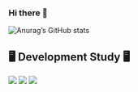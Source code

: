 ### Hi there 👋
![Anurag’s GitHub stats](https://github-readme-stats.vercel.app/api?username=KimDae-hyun&show_icons=true&theme=merko)


 ## 🖥  Development Study  🖥
<img src="https://img.shields.io/badge/-seoul-222222?style=flat&logo=42"/> <img src="https://img.shields.io/badge/-language-3344ff?style=flat&logo=c"/> <img src="https://img.shields.io/badge/-slack-AA00AA?style=flat&logo=slack"/>


<!--
**KimDae-hyun/KimDae-hyun** is a ✨ _special_ ✨ repository because its `README.md` (this file) appears on your GitHub profile.

Here are some ideas to get you started:

- 🔭 I’m currently working on ...
- 🌱 I’m currently learning ...
- 👯 I’m looking to collaborate on ...
- 🤔 I’m looking for help with ...
- 💬 Ask me about ...
- 📫 How to reach me: ...
- 😄 Pronouns: ...
- ⚡ Fun fact: ...
-->
